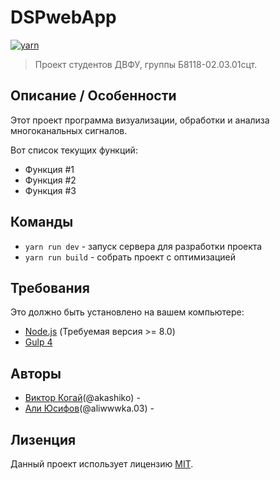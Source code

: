 # DSPwebApp
[![yarn](https://img.shields.io/badge/yarn-v0.0.1-red)](https://github.com/akashiko/webApp)

> Проект студентов ДВФУ, группы Б8118-02.03.01сцт.

## Описание / Особенности
Этот проект программа визуализации, обработки и анализа многоканальных сигналов.

Вот список текущих функций:

- Функция #1
- Функция #2
- Функция #3

## Команды
* ```yarn run dev``` - запуск сервера для разработки проекта
* ```yarn run build``` - собрать проект с оптимизацией

## Требования
Это должно быть установлено на вашем компьютере:

- [Node.js](https://nodejs.org/en/) (Требуемая версия >= 8.0)
- [Gulp 4](https://gulpjs.com/)

## Авторы
- [Виктор Когай](https://github.com/akashiko)(@akashiko) -
- [Али Юсифов](https://github.com/Im-Ali)(@aliwwwka.03) -

## Лизенция
Данный проект использует лицензию [MIT](https://github.com/akashiko/DSPwebApp/blob/master/LICENSE).
